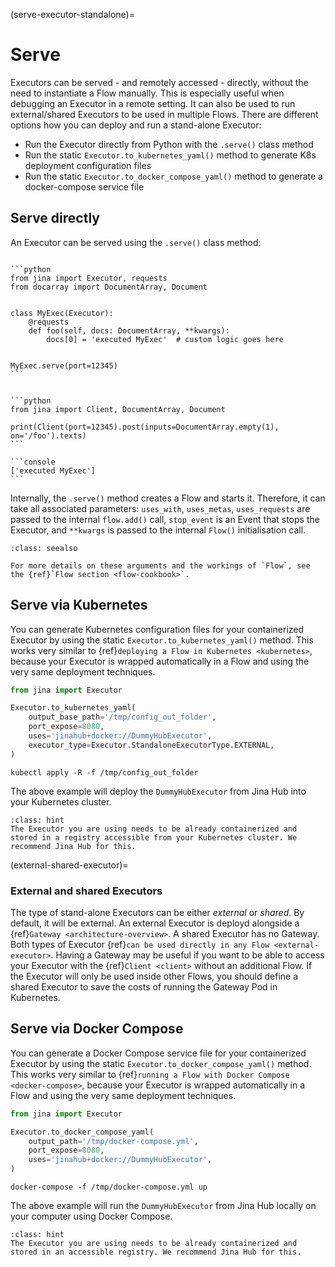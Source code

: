 (serve-executor-standalone)=
# Serve

Executors can be served - and remotely accessed - directly, without the need to instantiate a Flow manually.
This is especially useful when debugging an Executor in a remote setting. It can also be used to run external/shared Executors to be used in multiple Flows.
There are different options how you can deploy and run a stand-alone Executor:
* Run the Executor directly from Python with the `.serve()` class method
* Run the static `Executor.to_kubernetes_yaml()` method to generate K8s deployment configuration files
* Run the static `Executor.to_docker_compose_yaml()` method to generate a docker-compose service file

## Serve directly
An Executor can be served using the `.serve()` class method:

````{tab} Serve Executor

```python
from jina import Executor, requests
from docarray import DocumentArray, Document


class MyExec(Executor):
    @requests
    def foo(self, docs: DocumentArray, **kwargs):
        docs[0] = 'executed MyExec'  # custom logic goes here


MyExec.serve(port=12345)
```

````

````{tab} Access served Executor

```python
from jina import Client, DocumentArray, Document

print(Client(port=12345).post(inputs=DocumentArray.empty(1), on='/foo').texts)
```

```console
['executed MyExec']
```

````

Internally, the `.serve()` method creates a Flow and starts it. Therefore, it can take all associated parameters:
`uses_with`, `uses_metas`, `uses_requests` are passed to the internal `flow.add()` call, `stop_event` is an Event that stops
the Executor, and `**kwargs` is passed to the internal `Flow()` initialisation call.

````{admonition} See Also
:class: seealso

For more details on these arguments and the workings of `Flow`, see the {ref}`Flow section <flow-cookbook>`.
````

## Serve via Kubernetes
You can generate Kubernetes configuration files for your containerized Executor by using the static `Executor.to_kubernetes_yaml()` method. This works very similar to {ref}`deploying a Flow in Kubernetes <kubernetes>`, because your Executor is wrapped automatically in a Flow and using the very same deployment techniques.

```python
from jina import Executor

Executor.to_kubernetes_yaml(
    output_base_path='/tmp/config_out_folder',
    port_expose=8080,
    uses='jinahub+docker://DummyHubExecutor',
    executor_type=Executor.StandaloneExecutorType.EXTERNAL,
)
```
```shell
kubectl apply -R -f /tmp/config_out_folder
```
The above example will deploy the `DummyHubExecutor` from Jina Hub into your Kubernetes cluster.

````{admonition} Hint
:class: hint
The Executor you are using needs to be already containerized and stored in a registry accessible from your Kubernetes cluster. We recommend Jina Hub for this.
````

(external-shared-executor)=
### External and shared Executors
The type of stand-alone Executors can be either *external* or *shared*. By default, it will be external.
An external Executor is deployd alongside a {ref}`Gateway <architecture-overview>`. 
A shared Executor has no Gateway. Both types of Executor {ref}`can be used directly in any Flow <external-executor>`.
Having a Gateway may be useful if you want to be able to access your Executor with the {ref}`Client <client>` without an additional Flow. If the Executor will only be used inside other Flows, you should define a shared Executor to save the costs of running the Gateway Pod in Kubernetes.

## Serve via Docker Compose
You can generate a Docker Compose service file for your containerized Executor by using the static `Executor.to_docker_compose_yaml()` method. This works very similar to {ref}`running a Flow with Docker Compose <docker-compose>`, because your Executor is wrapped automatically in a Flow and using the very same deployment techniques.

```python
from jina import Executor

Executor.to_docker_compose_yaml(
    output_path='/tmp/docker-compose.yml',
    port_expose=8080,
    uses='jinahub+docker://DummyHubExecutor',
)
```
```shell
docker-compose -f /tmp/docker-compose.yml up
```
The above example will run the `DummyHubExecutor` from Jina Hub locally on your computer using Docker Compose.

````{admonition} Hint
:class: hint
The Executor you are using needs to be already containerized and stored in an accessible registry. We recommend Jina Hub for this.
````

